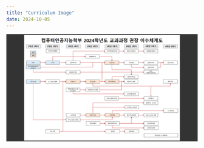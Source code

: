 ```yaml
---
title: "Curriculum Image"
date: 2024-10-05
---
```


<img src="/assets/media/curriculum.png" alt="Curriculum Image" style="max-width: 100%; height: auto;">
